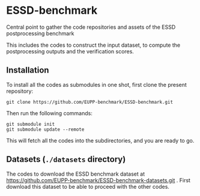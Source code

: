 # ESSD-benchmark

Central point to gather the code repositories and assets of the ESSD postprocessing benchmark

This includes the codes to construct the input dataset, to compute the postprocessing outputs and the verification scores.

## Installation

To install all the codes as submodules in one shot, first clone the present repository:

    git clone https://github.com/EUPP-benchmark/ESSD-benchmark.git
  
Then run the following commands:

    git submodule init
    git submodule update --remote

This will fetch all the codes into the subdirectories, and you are ready to go.

## Datasets (`./datasets` directory)

The codes to download the ESSD benchmark dataset at https://github.com/EUPP-benchmark/ESSD-benchmark-datasets.git .
First download this dataset to be able to proceed with the other codes.
